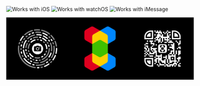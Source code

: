 ![Works with iOS](https://img.shields.io/badge/Works_with-iOS-blue?style=flat-square) ![Works with watchOS](https://img.shields.io/badge/Works_with-watchOS-blue?style=flat-square) ![Works with iMessage](https://img.shields.io/badge/Works_with-iMessage-blue?style=flat-square)

[![X.app](https://github.com/xapp/.github/blob/main/profile/banner.png)](https://extension.app)
